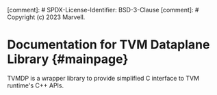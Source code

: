 [comment]: # SPDX-License-Identifier: BSD-3-Clause
[comment]: # Copyright (c) 2023 Marvell.

# Documentation for TVM Dataplane Library {#mainpage}

TVMDP is a wrapper library to provide simplified C interface to
TVM runtime's C++ APIs.
